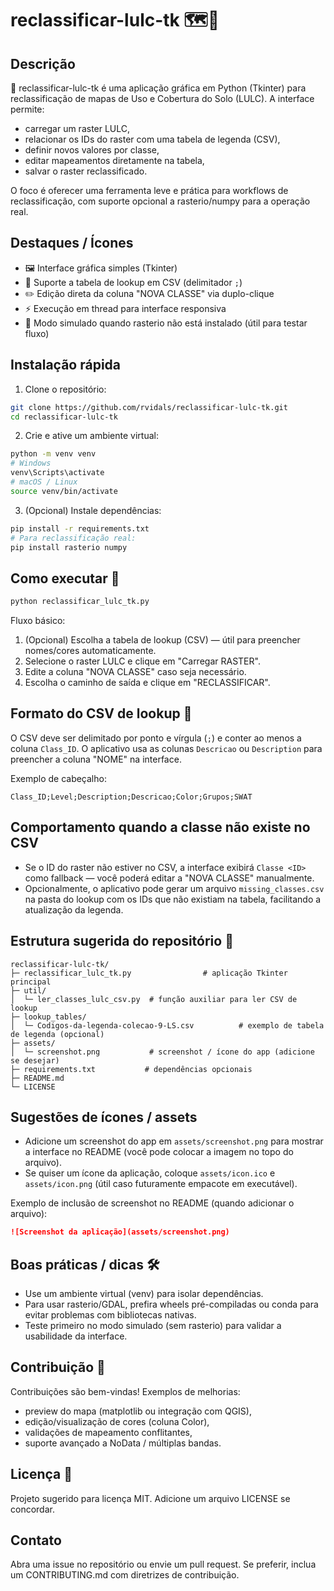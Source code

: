 # reclassificar-lulc-tk 🗺️🔁

Descrição
---------
🧭 reclassificar-lulc-tk é uma aplicação gráfica em Python (Tkinter) para reclassificação de mapas de Uso e Cobertura do Solo (LULC). A interface permite:
- carregar um raster LULC,
- relacionar os IDs do raster com uma tabela de legenda (CSV),
- definir novos valores por classe,
- editar mapeamentos diretamente na tabela,
- salvar o raster reclassificado.

O foco é oferecer uma ferramenta leve e prática para workflows de reclassificação, com suporte opcional a rasterio/numpy para a operação real.

Destaques / Ícones
------------------
- 🖼️ Interface gráfica simples (Tkinter)
- 📁 Suporte a tabela de lookup em CSV (delimitador `;`)
- ✏️ Edição direta da coluna "NOVA CLASSE" via duplo-clique
- ⚡ Execução em thread para interface responsiva
- 🧪 Modo simulado quando rasterio não está instalado (útil para testar fluxo)

Instalação rápida
-----------------
1. Clone o repositório:
```bash
git clone https://github.com/rvidals/reclassificar-lulc-tk.git
cd reclassificar-lulc-tk
```

2. Crie e ative um ambiente virtual:
```bash
python -m venv venv
# Windows
venv\Scripts\activate
# macOS / Linux
source venv/bin/activate
```

3. (Opcional) Instale dependências:
```bash
pip install -r requirements.txt
# Para reclassificação real:
pip install rasterio numpy
```

Como executar 🚀
---------------
```bash
python reclassificar_lulc_tk.py
```
Fluxo básico:
1. (Opcional) Escolha a tabela de lookup (CSV) — útil para preencher nomes/cores automaticamente.  
2. Selecione o raster LULC e clique em "Carregar RASTER".  
3. Edite a coluna "NOVA CLASSE" caso seja necessário.  
4. Escolha o caminho de saída e clique em "RECLASSIFICAR".

Formato do CSV de lookup 📄
--------------------------
O CSV deve ser delimitado por ponto e vírgula (`;`) e conter ao menos a coluna `Class_ID`. O aplicativo usa as colunas `Descricao` ou `Description` para preencher a coluna "NOME" na interface.

Exemplo de cabeçalho:
```
Class_ID;Level;Description;Descricao;Color;Grupos;SWAT
```

Comportamento quando a classe não existe no CSV
-----------------------------------------------
- Se o ID do raster não estiver no CSV, a interface exibirá `Classe <ID>` como fallback — você poderá editar a "NOVA CLASSE" manualmente.
- Opcionalmente, o aplicativo pode gerar um arquivo `missing_classes.csv` na pasta do lookup com os IDs que não existiam na tabela, facilitando a atualização da legenda.

Estrutura sugerida do repositório 📂
-----------------------------------
```
reclassificar-lulc-tk/
├─ reclassificar_lulc_tk.py                # aplicação Tkinter principal
├─ util/
│  └─ ler_classes_lulc_csv.py  # função auxiliar para ler CSV de lookup
├─ lookup_tables/
│  └─ Codigos-da-legenda-colecao-9-LS.csv          # exemplo de tabela de legenda (opcional)
├─ assets/
│  └─ screenshot.png           # screenshot / ícone do app (adicione se desejar)
├─ requirements.txt           # dependências opcionais
├─ README.md
└─ LICENSE
```

Sugestões de ícones / assets
----------------------------
- Adicione um screenshot do app em `assets/screenshot.png` para mostrar a interface no README (você pode colocar a imagem no topo do arquivo).
- Se quiser um ícone da aplicação, coloque `assets/icon.ico` e `assets/icon.png` (útil caso futuramente empacote em executável).

Exemplo de inclusão de screenshot no README (quando adicionar o arquivo):
```markdown
![Screenshot da aplicação](assets/screenshot.png)
```

Boas práticas / dicas 🛠️
------------------------
- Use um ambiente virtual (venv) para isolar dependências.
- Para usar rasterio/GDAL, prefira wheels pré-compiladas ou conda para evitar problemas com bibliotecas nativas.
- Teste primeiro no modo simulado (sem rasterio) para validar a usabilidade da interface.

Contribuição 🤝
--------------
Contribuições são bem-vindas! Exemplos de melhorias:
- preview do mapa (matplotlib ou integração com QGIS),
- edição/visualização de cores (coluna Color),
- validações de mapeamento conflitantes,
- suporte avançado a NoData / múltiplas bandas.

Licença 📜
---------
Projeto sugerido para licença MIT. Adicione um arquivo LICENSE se concordar.

Contato
-------
Abra uma issue no repositório ou envie um pull request. Se preferir, inclua um CONTRIBUTING.md com diretrizes de contribuição.
